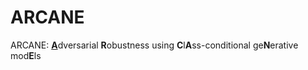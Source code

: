 # ARCANE
ARCANE: <ins>**A**</ins>dversarial **R**obustness using **C**l**A**ss-conditional ge**N**erative mod**E**ls
